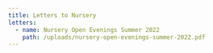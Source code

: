 ```yaml
---
title: Letters to Nursery
letters:
  - name: Nursery Open Evenings Summer 2022
    path: /uploads/nursery-open-evenings-summer-2022.pdf
---
```


